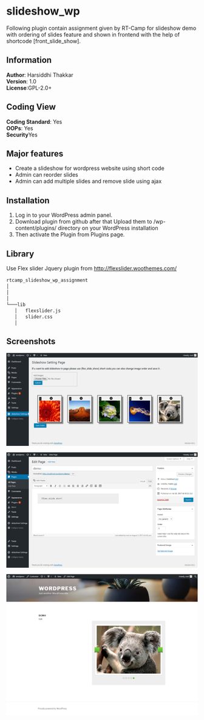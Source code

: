 # slideshow_wp
Following plugin contain assignment given by RT-Camp for slideshow demo with ordering of slides feature and shown in frontend with the help of shortcode [front_slide_show].
## Information
**Author**: Harsiddhi Thakkar  
**Version**: 1.0  
**License**:GPL-2.0+  
## Coding View 
**Coding Standard**: Yes  
**OOPs**: Yes  
**Security**Yes
## Major features
* Create a slideshow for wordpress website using short code
* Admin can reorder slides
* Admin can add multiple slides and remove slide using ajax
## Installation
1. Log in to your WordPress admin panel.
2. Download plugin from github after that Upload them to /wp-content/plugins/ directory on your WordPress installation
3. Then activate the Plugin from Plugins page.
## Library
Use Flex slider Jquery plugin from http://flexslider.woothemes.com/   
```
rtcamp_slideshow_wp_assignment
│   
│      
│
└───lib
   │   flexslider.js
   │   slider.css
   │

```
## Screenshots
![alt text](sn3.png)  

![alt text](sn2.png)

![alt text](sn1.png)




